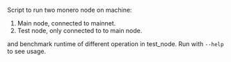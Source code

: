 Script to run two monero node on machine:
1. Main node, connected to mainnet.
2. Test node, only connected to to main node.

and benchmark runtime of different operation in test_node. Run with `--help` to see usage.


